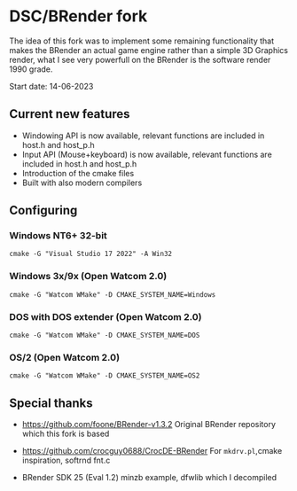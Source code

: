 # DSC/BRender fork
The idea of this fork was to implement some remaining functionality that makes the BRender an actual game engine
rather than a simple 3D Graphics render, what I see very powerfull on the BRender is the software render 1990 grade.

Start date: 14-06-2023

## Current new features
- Windowing API is now available, relevant functions are included in host.h and host_p.h
- Input API (Mouse+keyboard) is now available, relevant functions are included in host.h and host_p.h
- Introduction of the cmake files
- Built with also modern compilers

## Configuring

### Windows NT6+ 32-bit
`cmake -G "Visual Studio 17 2022" -A Win32`

### Windows 3x/9x (Open Watcom 2.0)
`cmake -G "Watcom WMake" -D CMAKE_SYSTEM_NAME=Windows`

### DOS with DOS extender (Open Watcom 2.0)
`cmake -G "Watcom WMake" -D CMAKE_SYSTEM_NAME=DOS`

### OS/2 (Open Watcom 2.0)
`cmake -G "Watcom WMake" -D CMAKE_SYSTEM_NAME=OS2`

## Special thanks

- https://github.com/foone/BRender-v1.3.2
Original BRender repository which this fork is based

- https://github.com/crocguy0688/CrocDE-BRender
For `mkdrv.pl`,cmake inspiration, softrnd fnt.c

- BRender SDK 25 (Eval 1.2)
minzb example, dfwlib which I decompiled
